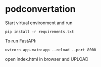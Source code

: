 # podconvertation


Start virtual environment and run
```
pip install -r requirements.txt
```

To run FastAPI:
```
uvicorn app.main:app --reload --port 8000
```
open index.html in browser and UPLOAD